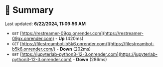 # 📖 Summary
Last updated: **6/22/2024, 11:09:56 AM**

- `GET` [https://restreamer-09gx.onrender.com](https://restreamer-09gx.onrender.com) - **Up** (420ms)
- `GET` [https://filestreambot-b5k6.onrender.com/](https://filestreambot-b5k6.onrender.com/) - **Down** (202ms)
- `GET` [https://jupyterlab-python3-12-3.onrender.com](https://jupyterlab-python3-12-3.onrender.com) - **Down** (286ms)
